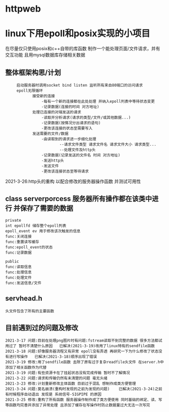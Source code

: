 # httpweb
linux下用epoll和posix实现的小项目
===============================
在尽量仅只使用posix和c++自带的库函数  制作一个能处理页面/文件请求，并有交互功能 且用mysql数据库存储相关数据

整体框架构思/计划
-------------
		 启动服务器时调用socket bind listen 监听所有来自80端口的访问请求
		 epoll无限循环 
		 		接受新的连接 
					-每有一个新的连接都在此处处理 并纳入epoll列表中等待状态变更
					-记录数据(连接的时间 对方地址)
				处理已连接的对端发送的请求
					-读取并分析请求(请求的类型/文件/或其他数据...)
					-记录数据(按情况分出请求的语句)
					-更改该连接的状态至需要写入
		 		发送需要的文件/数据
					-由读取到的请求进一步细化处理
							--请求文件类型 请求文件名 请求文件大小 请求类型...
							--处理文件及http头
					-记录数据(记录发送的文件名 时间 对方地址)
					-发送http头
					-发送文件
					-更改该连接状态至等待请求
						
				
2021-3-26:http头的重构 以配合修改的服务器操作函数 并测试可用性
	
class serverporcess 服务器所有操作都在该类中进行 并保存了需要的数据
--------------------
	private
	int epollfd 储存整个epoll列表
 	epoll_event ev 用于修改该次触发的信息
	func:关闭连接
	func:重置读写缓存
	func:epoll_event的状态
	func:记录数据
	
	public
	func:读取信息
	func:处理信息
	func:处理文件
	func:发送信息/文件

servhead.h
--------------
	头文件包含了所有的主要函数
	



目前遇到过的问题及修改
-----------
	2021-3-17 问题:目前在处理png图片时有问题:fstream读取不到完整的数据 很多方法都试用过了 暂时不清楚什么原因   已解决(2021-3-19)改用了linux特有的sendfile函数
	2021-3-18 问题:好像服务器流程又有异常 epoll没有弄透 再研究一下为什么修改了状态没有进行写操作   已解决(2021-3-18)顺序出现了错误
	2021-3-19 修改:用了sendfile函数 去除了原有过于复杂readfile头文件 在server.h中添加了相关函数作为代替   
	2021-3-19 问题:有些资源卡在了挂起状态没有完成传输 暂时不了解情况
	2021-3-22 问题:请求和传输仍然有未清楚的问题 毫无头绪
	2021-3-23 修改:计划重新修改主体函数 目前过于混乱 想制作成类方便管理
	2021-3-24 问题:莫名崩溃(重构时发现的之前为发现的问题)    已解决(2021-3-24)之前有时候程序自动退出 发现是 系统信号-SIGPIPE 的原因
	2021-3-25 修改:重构了所有函数 服务器操作制作成了类方便使用 同时基础的绑定、读、写等函数均完善并添加了异常处理 且添加了缓存在写操作时防止数据量过大无法一次写完 
	
